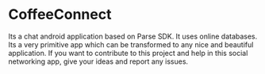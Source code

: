 # CoffeeConnect
Its a chat android application based on Parse SDK. It uses online databases. Its a very primitive app which can be transformed to any nice and beautiful application. If you want to contribute to this project and help in this social networking app, give your ideas and report any issues. 
